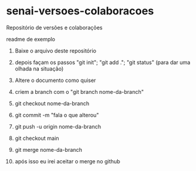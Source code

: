 # senai-versoes-colaboracoes
Repositório de versões e colaborações

readme de exemplo

1. Baixe o arquivo deste repositório

2. depois façam os passos "git init"; "git add ."; "git status" (para dar uma olhada na situação)

3. Altere o documento como quiser

4. criem a branch com o "git branch nome-da-branch"

5. git checkout nome-da-branch

6. git commit -m "fala o que alterou"

7.  git push -u origin nome-da-branch

8. git checkout main

9. git merge nome-da-branch

10. após isso eu irei aceitar o merge no github
